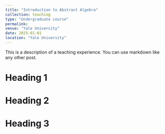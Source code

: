 ```yaml
---
title: "Introduction to Abstract Algebra"
collection: teaching
type: "Undergraduate course"
permalink:
venue: "Yale University"
date: 2025-01-01
location: "Yale University"
---
```


This is a description of a teaching experience. You can use markdown like any other post.

Heading 1
======

Heading 2
======

Heading 3
======
